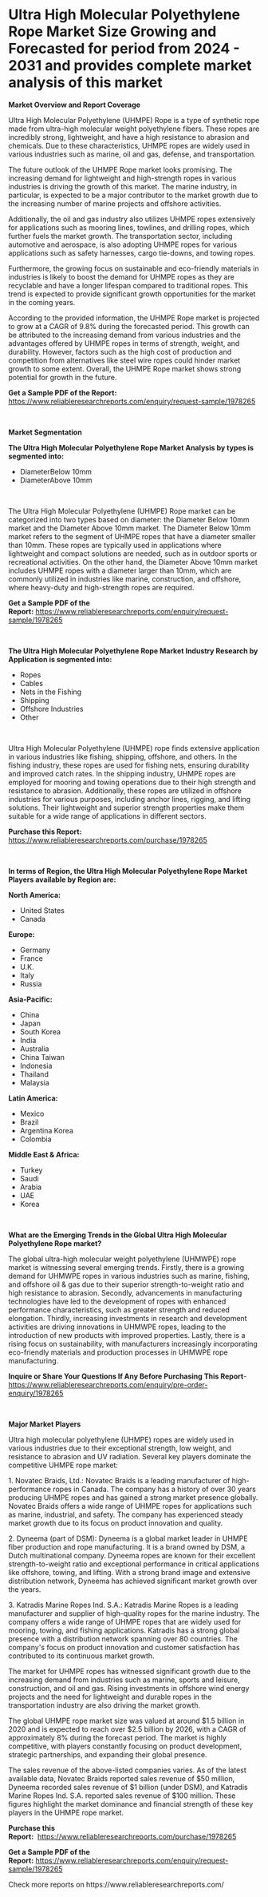 <p><h1>Ultra High Molecular Polyethylene Rope Market Size Growing and Forecasted for period from 2024 - 2031 and provides complete market analysis of this market</h1></p><p><strong>Market Overview and Report Coverage</strong></p>
<p><p>Ultra High Molecular Polyethylene (UHMPE) Rope is a type of synthetic rope made from ultra-high molecular weight polyethylene fibers. These ropes are incredibly strong, lightweight, and have a high resistance to abrasion and chemicals. Due to these characteristics, UHMPE ropes are widely used in various industries such as marine, oil and gas, defense, and transportation.</p><p>The future outlook of the UHMPE Rope market looks promising. The increasing demand for lightweight and high-strength ropes in various industries is driving the growth of this market. The marine industry, in particular, is expected to be a major contributor to the market growth due to the increasing number of marine projects and offshore activities.</p><p>Additionally, the oil and gas industry also utilizes UHMPE ropes extensively for applications such as mooring lines, towlines, and drilling ropes, which further fuels the market growth. The transportation sector, including automotive and aerospace, is also adopting UHMPE ropes for various applications such as safety harnesses, cargo tie-downs, and towing ropes.</p><p>Furthermore, the growing focus on sustainable and eco-friendly materials in industries is likely to boost the demand for UHMPE ropes as they are recyclable and have a longer lifespan compared to traditional ropes. This trend is expected to provide significant growth opportunities for the market in the coming years.</p><p>According to the provided information, the UHMPE Rope market is projected to grow at a CAGR of 9.8% during the forecasted period. This growth can be attributed to the increasing demand from various industries and the advantages offered by UHMPE ropes in terms of strength, weight, and durability. However, factors such as the high cost of production and competition from alternatives like steel wire ropes could hinder market growth to some extent. Overall, the UHMPE Rope market shows strong potential for growth in the future.</p></p>
<p><strong>Get a Sample PDF of the Report:</strong> <a href="https://www.reliableresearchreports.com/enquiry/request-sample/1978265">https://www.reliableresearchreports.com/enquiry/request-sample/1978265</a></p>
<p>&nbsp;</p>
<p><strong>Market Segmentation</strong></p>
<p><strong>The Ultra High Molecular Polyethylene Rope Market Analysis by types is segmented into:</strong></p>
<p><ul><li>DiameterBelow 10mm</li><li>DiameterAbove 10mm</li></ul></p>
<p>&nbsp;</p>
<p><p>The Ultra High Molecular Polyethylene (UHMPE) Rope market can be categorized into two types based on diameter: the Diameter Below 10mm market and the Diameter Above 10mm market. The Diameter Below 10mm market refers to the segment of UHMPE ropes that have a diameter smaller than 10mm. These ropes are typically used in applications where lightweight and compact solutions are needed, such as in outdoor sports or recreational activities. On the other hand, the Diameter Above 10mm market includes UHMPE ropes with a diameter larger than 10mm, which are commonly utilized in industries like marine, construction, and offshore, where heavy-duty and high-strength ropes are required.</p></p>
<p><strong>Get a Sample PDF of the Report:</strong>&nbsp;<a href="https://www.reliableresearchreports.com/enquiry/request-sample/1978265">https://www.reliableresearchreports.com/enquiry/request-sample/1978265</a></p>
<p>&nbsp;</p>
<p><strong>The Ultra High Molecular Polyethylene Rope Market Industry Research by Application is segmented into:</strong></p>
<p><ul><li>Ropes</li><li>Cables</li><li>Nets in the Fishing</li><li>Shipping</li><li>Offshore Industries</li><li>Other</li></ul></p>
<p>&nbsp;</p>
<p><p>Ultra High Molecular Polyethylene (UHMPE) rope finds extensive application in various industries like fishing, shipping, offshore, and others. In the fishing industry, these ropes are used for fishing nets, ensuring durability and improved catch rates. In the shipping industry, UHMPE ropes are employed for mooring and towing operations due to their high strength and resistance to abrasion. Additionally, these ropes are utilized in offshore industries for various purposes, including anchor lines, rigging, and lifting solutions. Their lightweight and superior strength properties make them suitable for a wide range of applications in different sectors.</p></p>
<p><strong>Purchase this Report:</strong>&nbsp; <a href="https://www.reliableresearchreports.com/purchase/1978265">https://www.reliableresearchreports.com/purchase/1978265</a></p>
<p>&nbsp;</p>
<p><strong>In terms of Region, the Ultra High Molecular Polyethylene Rope Market Players available by Region are:</strong></p>
<p>
    <p> <strong> North America: </strong>
        <ul>
            <li>United States</li>
            <li>Canada</li>
        </ul>
        </p> 
    <p> <strong> Europe: </strong>
        <ul>
            <li>Germany</li>
            <li>France</li>
            <li>U.K.</li>
            <li>Italy</li>
            <li>Russia</li>
        </ul>
        </p> 
    <p> <strong> Asia-Pacific: </strong>
        <ul>
            <li>China</li>
            <li>Japan</li>
            <li>South Korea</li>
            <li>India</li>
            <li>Australia</li>
            <li>China Taiwan</li>
            <li>Indonesia</li>
            <li>Thailand</li>
            <li>Malaysia</li>
        </ul>
        </p> 
    <p> <strong> Latin America: </strong>
        <ul>
            <li>Mexico</li>
            <li>Brazil</li>
            <li>Argentina Korea</li>
            <li>Colombia</li>
        </ul>
        </p> 
    <p> <strong> Middle East & Africa: </strong>
        <ul>
            <li>Turkey</li>
            <li>Saudi</li>
            <li>Arabia</li>
            <li>UAE</li>
            <li>Korea</li>
        </ul>
    </p>
    </p>
<p>&nbsp;</p>
<p><strong>What are the Emerging Trends in the Global Ultra High Molecular Polyethylene Rope market?</strong></p>
<p><p>The global ultra-high molecular weight polyethylene (UHMWPE) rope market is witnessing several emerging trends. Firstly, there is a growing demand for UHMWPE ropes in various industries such as marine, fishing, and offshore oil & gas due to their superior strength-to-weight ratio and high resistance to abrasion. Secondly, advancements in manufacturing technologies have led to the development of ropes with enhanced performance characteristics, such as greater strength and reduced elongation. Thirdly, increasing investments in research and development activities are driving innovations in UHMWPE ropes, leading to the introduction of new products with improved properties. Lastly, there is a rising focus on sustainability, with manufacturers increasingly incorporating eco-friendly materials and production processes in UHMWPE rope manufacturing.</p></p>
<p><strong>Inquire or Share Your Questions If Any Before Purchasing This Report</strong>- <a href="https://www.reliableresearchreports.com/enquiry/pre-order-enquiry/1978265">https://www.reliableresearchreports.com/enquiry/pre-order-enquiry/1978265</a></p>
<p>&nbsp;</p>
<p><strong>Major Market Players</strong></p>
<p><p>Ultra high molecular polyethylene (UHMPE) ropes are widely used in various industries due to their exceptional strength, low weight, and resistance to abrasion and UV radiation. Several key players dominate the competitive UHMPE rope market:</p><p>1. Novatec Braids, Ltd.: Novatec Braids is a leading manufacturer of high-performance ropes in Canada. The company has a history of over 30 years producing UHMPE ropes and has gained a strong market presence globally. Novatec Braids offers a wide range of UHMPE ropes for applications such as marine, industrial, and safety. The company has experienced steady market growth due to its focus on product innovation and quality.</p><p>2. Dyneema (part of DSM): Dyneema is a global market leader in UHMPE fiber production and rope manufacturing. It is a brand owned by DSM, a Dutch multinational company. Dyneema ropes are known for their excellent strength-to-weight ratio and exceptional performance in critical applications like offshore, towing, and lifting. With a strong brand image and extensive distribution network, Dyneema has achieved significant market growth over the years.</p><p>3. Katradis Marine Ropes Ind. S.A.: Katradis Marine Ropes is a leading manufacturer and supplier of high-quality ropes for the marine industry. The company offers a wide range of UHMPE ropes that are widely used for mooring, towing, and fishing applications. Katradis has a strong global presence with a distribution network spanning over 80 countries. The company's focus on product innovation and customer satisfaction has contributed to its continuous market growth.</p><p>The market for UHMPE ropes has witnessed significant growth due to the increasing demand from industries such as marine, sports and leisure, construction, and oil and gas. Rising investments in offshore wind energy projects and the need for lightweight and durable ropes in the transportation industry are also driving the market growth.</p><p>The global UHMPE rope market size was valued at around $1.5 billion in 2020 and is expected to reach over $2.5 billion by 2026, with a CAGR of approximately 8% during the forecast period. The market is highly competitive, with players constantly focusing on product development, strategic partnerships, and expanding their global presence.</p><p>The sales revenue of the above-listed companies varies. As of the latest available data, Novatec Braids reported sales revenue of $50 million, Dyneema recorded sales revenue of $1 billion (under DSM), and Katradis Marine Ropes Ind. S.A. reported sales revenue of $100 million. These figures highlight the market dominance and financial strength of these key players in the UHMPE rope market.</p></p>
<p><strong>Purchase this Report:</strong>&nbsp;&nbsp;<a href="https://www.reliableresearchreports.com/purchase/1978265">https://www.reliableresearchreports.com/purchase/1978265</a></p>
<p></p>
<p><strong>Get a Sample PDF of the Report:</strong>&nbsp;<a href="https://www.reliableresearchreports.com/enquiry/request-sample/1978265">https://www.reliableresearchreports.com/enquiry/request-sample/1978265</a></p>
<p>Check more reports on https://www.reliableresearchreports.com/</p>